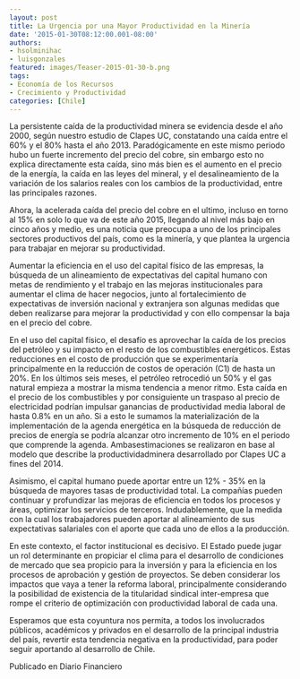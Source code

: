 ```yaml
---
layout: post
title: La Urgencia por una Mayor Productividad en la Minería
date: '2015-01-30T08:12:00.001-08:00'
authors:
- hsolminihac
- luisgonzales
featured: images/Teaser-2015-01-30-b.png
tags:
- Economía de los Recursos
- Crecimiento y Productividad
categories: [Chile]
---
```


La persistente caída de la productividad minera se evidencia desde el año 2000, según nuestro estudio de Clapes UC, constatando una caída entre el 60% y el 80% hasta el año 2013. Paradógicamente en este mismo periodo hubo un fuerte incremento del precio del cobre, sin embargo esto no explica directamente esta caída, sino más bien es el aumento en el precio de la energía, la caída en las leyes del mineral, y el desalineamiento de la variación de los salarios reales con los cambios de la productividad, entre las principales razones.

Ahora, la acelerada caída del precio del cobre en el ultimo, incluso en torno al 15% en solo lo que va de este año 2015, llegando al nivel más bajo en cinco años y medio,  es una noticia que preocupa a uno de los principales sectores productivos del país, como es la minería, y que plantea la urgencia para trabajar en mejorar su productividad.

Aumentar la eficiencia en el uso del capital físico de las empresas, la búsqueda de un alineamiento de expectativas del capital humano con metas de rendimiento y el trabajo en las mejoras institucionales para aumentar el clima de hacer negocios, junto al fortalecimiento de expectativas de inversión nacional y extranjera son algunas medidas que deben realizarse para mejorar la productividad y con ello compensar la baja en el precio del cobre.

En el uso del capital físico, el desafío es aprovechar la caída de los precios del petróleo y su impacto en el resto de los combustibles energéticos. Estas reducciones en el costo de producción que se experimentaría principalmente en la reducción de costos de operación (C1) de hasta un 20%. En los últimos seis meses, el petróleo retrocedió un 50% y el gas natural empieza a mostrar la misma tendencia a menor ritmo. Esta caída en el precio de los combustibles y por consiguiente un traspaso al precio de electricidad podrían impulsar ganancias de productividad media laboral de hasta 0.8% en un año. Si a esto le sumamos la materialización de la implementación de la agenda energética en la búsqueda de reducción de precios de energía se podría alcanzar  otro incremento de 10% en el periodo que comprende la agenda. Ambasestimaciones se realizaron en base al modelo que describe la productividadminera desarrollado por Clapes UC a fines del 2014.

Asimismo, el capital humano puede aportar entre un 12% - 35% en la búsqueda de mayores tasas de productividad total. La compañías pueden continuar y profundizar las mejoras  de eficiencia en todos los procesos y áreas, optimizar los servicios de terceros. Indudablemente, que la medida con la cual los trabajadores pueden aportar al alineamiento de sus expectativas salariales con el aporte que cada uno de ellos a la producción.

En este contexto, el factor institucional es decisivo. El Estado puede jugar un rol determinante en propiciar el clima para el desarrollo de condiciones de mercado que sea propicio para la inversión y para la eficiencia en los procesos de aprobación y gestión de proyectos. Se deben considerar los impactos que vaya a tener la reforma laboral, principalmente considerando la posibilidad de existencia de la titularidad sindical inter-empresa que rompe el criterio de optimización con productividad laboral de cada una.

Esperamos que esta coyuntura nos permita,  a todos los involucrados públicos, académicos y privados en el desarrollo de la principal industria del país, revertir esta tendencia negativa en la productividad, para poder seguir aportando al desarrollo de Chile.

Publicado en Diario Financiero
